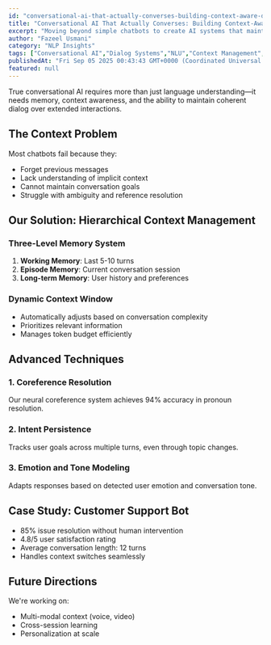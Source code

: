 ```yaml
---
id: "conversational-ai-that-actually-converses-building-context-aware-dialog-systems"
title: "Conversational AI That Actually Converses: Building Context-Aware Dialog Systems"
excerpt: "Moving beyond simple chatbots to create AI systems that maintain context, understand nuance, and engage in meaningful multi-turn conversations."
author: "Fazeel Usmani"
category: "NLP Insights"
tags: ["Conversational AI","Dialog Systems","NLU","Context Management","Chatbots"]
publishedAt: "Fri Sep 05 2025 00:43:43 GMT+0000 (Coordinated Universal Time)"
featured: null
---
```


True conversational AI requires more than just language understanding—it needs memory, context awareness, and the ability to maintain coherent dialog over extended interactions.

## The Context Problem

Most chatbots fail because they:
- Forget previous messages
- Lack understanding of implicit context
- Cannot maintain conversation goals
- Struggle with ambiguity and reference resolution

## Our Solution: Hierarchical Context Management

### Three-Level Memory System
1. **Working Memory**: Last 5-10 turns
2. **Episode Memory**: Current conversation session
3. **Long-term Memory**: User history and preferences

### Dynamic Context Window
- Automatically adjusts based on conversation complexity
- Prioritizes relevant information
- Manages token budget efficiently

## Advanced Techniques

### 1. Coreference Resolution
Our neural coreference system achieves 94% accuracy in pronoun resolution.

### 2. Intent Persistence
Tracks user goals across multiple turns, even through topic changes.

### 3. Emotion and Tone Modeling
Adapts responses based on detected user emotion and conversation tone.

## Case Study: Customer Support Bot

- 85% issue resolution without human intervention
- 4.8/5 user satisfaction rating
- Average conversation length: 12 turns
- Handles context switches seamlessly

## Future Directions

We're working on:
- Multi-modal context (voice, video)
- Cross-session learning
- Personalization at scale